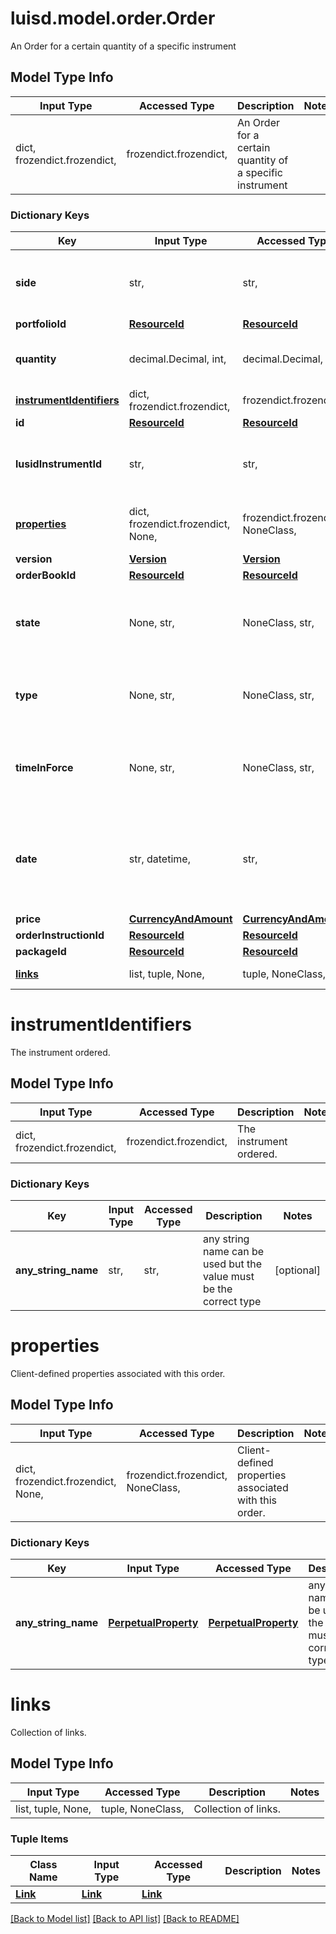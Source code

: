 # luisd.model.order.Order

An Order for a certain quantity of a specific instrument

## Model Type Info
Input Type | Accessed Type | Description | Notes
------------ | ------------- | ------------- | -------------
dict, frozendict.frozendict,  | frozendict.frozendict,  | An Order for a certain quantity of a specific instrument | 

### Dictionary Keys
Key | Input Type | Accessed Type | Description | Notes
------------ | ------------- | ------------- | ------------- | -------------
**side** | str,  | str,  | The client&#x27;s representation of the order&#x27;s side (buy, sell, short, etc) | 
**portfolioId** | [**ResourceId**](ResourceId.md) | [**ResourceId**](ResourceId.md) |  | 
**quantity** | decimal.Decimal, int,  | decimal.Decimal,  | The quantity of given instrument ordered. | value must be a 32 bit integer
**[instrumentIdentifiers](#instrumentIdentifiers)** | dict, frozendict.frozendict,  | frozendict.frozendict,  | The instrument ordered. | 
**id** | [**ResourceId**](ResourceId.md) | [**ResourceId**](ResourceId.md) |  | 
**lusidInstrumentId** | str,  | str,  | The LUSID instrument id for the instrument ordered. | 
**[properties](#properties)** | dict, frozendict.frozendict, None,  | frozendict.frozendict, NoneClass,  | Client-defined properties associated with this order. | [optional] 
**version** | [**Version**](Version.md) | [**Version**](Version.md) |  | [optional] 
**orderBookId** | [**ResourceId**](ResourceId.md) | [**ResourceId**](ResourceId.md) |  | [optional] 
**state** | None, str,  | NoneClass, str,  | The order&#x27;s state (examples: New, PartiallyFilled, ...) | [optional] 
**type** | None, str,  | NoneClass, str,  | The order&#x27;s type (examples: Limit, Market, ...) | [optional] 
**timeInForce** | None, str,  | NoneClass, str,  | The order&#x27;s time in force (examples: Day, GoodTilCancel, ...) | [optional] 
**date** | str, datetime,  | str,  | The date on which the order was made | [optional] value must conform to RFC-3339 date-time
**price** | [**CurrencyAndAmount**](CurrencyAndAmount.md) | [**CurrencyAndAmount**](CurrencyAndAmount.md) |  | [optional] 
**orderInstructionId** | [**ResourceId**](ResourceId.md) | [**ResourceId**](ResourceId.md) |  | [optional] 
**packageId** | [**ResourceId**](ResourceId.md) | [**ResourceId**](ResourceId.md) |  | [optional] 
**[links](#links)** | list, tuple, None,  | tuple, NoneClass,  | Collection of links. | [optional] 

# instrumentIdentifiers

The instrument ordered.

## Model Type Info
Input Type | Accessed Type | Description | Notes
------------ | ------------- | ------------- | -------------
dict, frozendict.frozendict,  | frozendict.frozendict,  | The instrument ordered. | 

### Dictionary Keys
Key | Input Type | Accessed Type | Description | Notes
------------ | ------------- | ------------- | ------------- | -------------
**any_string_name** | str,  | str,  | any string name can be used but the value must be the correct type | [optional] 

# properties

Client-defined properties associated with this order.

## Model Type Info
Input Type | Accessed Type | Description | Notes
------------ | ------------- | ------------- | -------------
dict, frozendict.frozendict, None,  | frozendict.frozendict, NoneClass,  | Client-defined properties associated with this order. | 

### Dictionary Keys
Key | Input Type | Accessed Type | Description | Notes
------------ | ------------- | ------------- | ------------- | -------------
**any_string_name** | [**PerpetualProperty**](PerpetualProperty.md) | [**PerpetualProperty**](PerpetualProperty.md) | any string name can be used but the value must be the correct type | [optional] 

# links

Collection of links.

## Model Type Info
Input Type | Accessed Type | Description | Notes
------------ | ------------- | ------------- | -------------
list, tuple, None,  | tuple, NoneClass,  | Collection of links. | 

### Tuple Items
Class Name | Input Type | Accessed Type | Description | Notes
------------- | ------------- | ------------- | ------------- | -------------
[**Link**](Link.md) | [**Link**](Link.md) | [**Link**](Link.md) |  | 

[[Back to Model list]](../../README.md#documentation-for-models) [[Back to API list]](../../README.md#documentation-for-api-endpoints) [[Back to README]](../../README.md)

